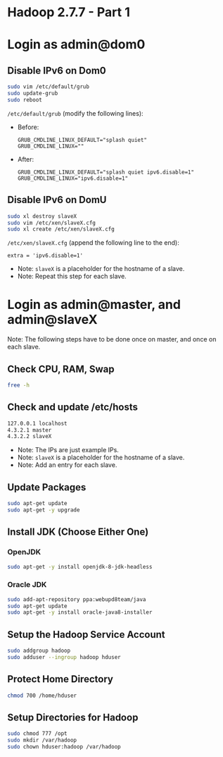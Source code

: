 # Hadoop 2.7.7 - Part 1

# Login as admin@dom0

## Disable IPv6 on Dom0
```sh
sudo vim /etc/default/grub
sudo update-grub
sudo reboot
```
`/etc/default/grub` (modify the following lines):
- Before:
  ```
  GRUB_CMDLINE_LINUX_DEFAULT="splash quiet"
  GRUB_CMDLINE_LINUX=""
  ```
- After:
  ```
  GRUB_CMDLINE_LINUX_DEFAULT="splash quiet ipv6.disable=1"
  GRUB_CMDLINE_LINUX="ipv6.disable=1"
  ```

## Disable IPv6 on DomU
```sh
sudo xl destroy slaveX
sudo vim /etc/xen/slaveX.cfg
sudo xl create /etc/xen/slaveX.cfg
```
`/etc/xen/slaveX.cfg` (append the following line to the end):
```
extra = 'ipv6.disable=1'
```
- Note: `slaveX` is a placeholder for the hostname of a slave.
- Note: Repeat this step for each slave.



# Login as admin@master, and admin@slaveX

Note: The following steps have to be done once on master, and once on each slave.

## Check CPU, RAM, Swap
```sh
free -h
```

## Check and update /etc/hosts
```sh
127.0.0.1 localhost
4.3.2.1 master
4.3.2.2 slaveX
```
- Note: The IPs are just example IPs.
- Note: `slaveX` is a placeholder for the hostname of a slave.
- Note: Add an entry for each slave.

## Update Packages
```sh
sudo apt-get update
sudo apt-get -y upgrade
```

## Install JDK (Choose Either One)

### OpenJDK
```sh
sudo apt-get -y install openjdk-8-jdk-headless
```

### Oracle JDK
```sh
sudo add-apt-repository ppa:webupd8team/java
sudo apt-get update
sudo apt-get -y install oracle-java8-installer
```

## Setup the Hadoop Service Account
```sh
sudo addgroup hadoop
sudo adduser --ingroup hadoop hduser
```

## Protect Home Directory
```sh
chmod 700 /home/hduser
```

## Setup Directories for Hadoop
```sh
sudo chmod 777 /opt
sudo mkdir /var/hadoop
sudo chown hduser:hadoop /var/hadoop
```
